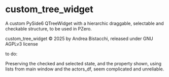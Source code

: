 # custom_tree_widget

A custom PySide6 QTreeWidget with a hierarchic draggable, selectable and checkable structure, to be used in PZero.

custom_tree_widget © 2025 by Andrea Bistacchi, released under GNU AGPLv3 license

to do:

Preserving the checked and selected state, and the property shown, using lists from main window and the actors_df, seem complicated and unreliable.
